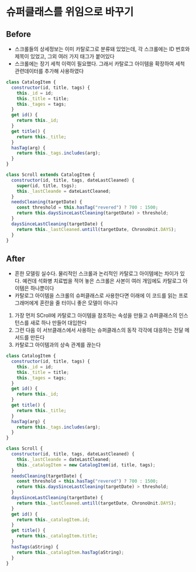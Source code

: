 # 슈퍼클래스를 위임으로 바꾸기

## Before

- 스크롤들의 상세정보는 이미 카탈로그로 분류돼 있었는데, 각 스크롤에는 ID 번호와 제목이 있었고, 그외 여러 가지 태그가 붙어있다
- 스크롤에는 장기 세척 이력이 필요했다. 그래서 카탈로그 아이템을 확장하여 세척 관련데이터를 추가해 사용하였다

```javascript
class CatalogItem {
  constructor(id, title, tags) {
    this._id = id;
    this._title = title;
    this._tages = tags;
  }
  get id() {
    return this._id;
  }
  get title() {
    return this._title;
  }
  hasTag(arg) {
    return this._tags.includes(arg);
  }
}

class Scroll extends CatalogItem {
  constructor(id, title, tags, dateLastCleaned) {
    super(id, title, tsgs);
    this._lastCleande = dateLastCleaned;
  }
  needsCleaning(targetDate) {
    const threshold = this.hasTag("revered") ? 700 : 1500;
    return this.daysSinceLastCleaning(targetDate) > threshold;
  }
  daysSinceLastCleaning(targetDate) {
    return this._lastCleaned.untill(targetDate, ChronoUnit.DAYS);
  }
}
```

## After

- 흔한 모델링 실수다. 물리적인 스크롤과 논리적인 카탈로그 아이템에는 차이가 있다. 예컨데 석화병 치료법을 적어 놓은 스크롤은 사본이 여러 개임에도 카탈로그 아이템은 하나뿐이다
- 카탈로그 아이템을 스크롤의 슈퍼클래스로 사용한다면 이래에 이 코드를 읽는 프로그래머에게 혼란을 줄 터이니 좋은 모델이 아니다

1. 가장 먼저 SCroll에 카탈로그 아이템을 참조하는 속성을 만들고 슈퍼클래스의 인스턴스를 새로 하나 만들어 대입한다
2. 그런 다음 이 서브클래스에서 사용하는 슈퍼클래스의 동작 각각에 대응하는 전달 메서드를 만든다
3. 카탈로그 아이템과의 상속 관계를 끊는다

```javascript
class CatalogItem {
  constructor(id, title, tags) {
    this._id = id;
    this._title = title;
    this._tages = tags;
  }
  get id() {
    return this._id;
  }
  get title() {
    return this._title;
  }
  hasTag(arg) {
    return this._tags.includes(arg);
  }
}

class Scroll {
  constructor(id, title, tags, dateLastCleaned) {
    this._lastCleande = dateLastCleaned;
    this._catalogItem = new CatalogItem(id, title, tags);
  }
  needsCleaning(targetDate) {
    const threshold = this.hasTag("revered") ? 700 : 1500;
    return this.daysSinceLastCleaning(targetDate) > threshold;
  }
  daysSinceLastCleaning(targetDate) {
    return this._lastCleaned.untill(targetDate, ChronoUnit.DAYS);
  }
  get id() {
    return this._catalogItem.id;
  }
  get title() {
    return this._catalogItem.title;
  }
  hasTags(aString) {
    return this._catalogItem.hasTag(aString);
  }
}
```
